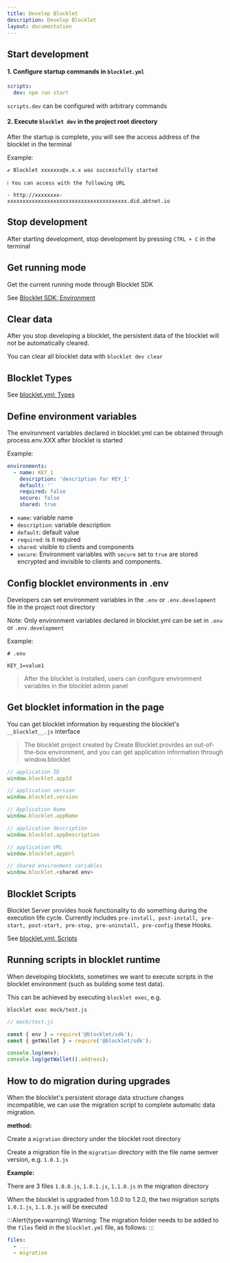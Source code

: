 ```yaml
---
title: Develop Blocklet
description: Develop Blocklet
layout: documentation
---
```


## Start development

#### 1. Configure startup commands in `blocklet.yml`

```yml
scripts:
  dev: npm run start
```

`scripts.dev` can be configured with arbitrary commands

#### 2. Execute `blocklet dev` in the project root directory

After the startup is complete, you will see the access address of the blocklet in the terminal

Example:

```
✔ Blocklet xxxxxxx@x.x.x was successfully started

ℹ You can access with the following URL

- http://xxxxxxxx-xxxxxxxxxxxxxxxxxxxxxxxxxxxxxxxxxxxxxxx.did.abtnet.io
```

<!-- blocklet dev install/start/remove is going to be deprecated https://github.com/ArcBlock/blocklet-server/issues/5165 -->

## Stop development

After starting development, stop development by pressing `CTRL + C` in the terminal

## Get running mode

Get the current running mode through Blocklet SDK

See [Blocklet SDK: Environment](/reference/blocklet-sdk#mode)

## Clear data

After you stop developing a blocklet, the persistent data of the blocklet will not be automatically cleared.

You can clear all blocklet data with `blocklet dev clear`

## Blocklet Types

See [blocklet.yml: Types](/reference/blocklet-spec#types)

## Define environment variables

The environment variables declared in blocklet.yml can be obtained through process.env.XXX after blocklet is started

Example:

```yml
environments:
  - name: KEY_1
    description: 'description for KEY_1'
    default: ''
    required: false
    secure: false
    shared: true
```

- `name`: variable name
- `description`: variable description
- `default`: default value
- `required`: is it required
- `shared`: visible to clients and components
- `secure`: Environment variables with `secure` set to `true` are stored encrypted and invisible to clients and components.

## Config blocklet environments in .env

Developers can set environment variables in the `.env` or `.env.development` file in the project root directory

Note: Only environment variables declared in blocklet.yml can be set in `.env` or `.env.development`

Example:

```
# .env

KEY_1=value1

```

> After the blocklet is installed, users can configure environment variables in the blocklet admin panel

## Get blocklet information in the page

You can get blocklet information by requesting the blocklet's `__blocklet__.js` interface

> The blocklet project created by Create Blocklet provides an out-of-the-box environment, and you can get application information through window.blocklet

```js
// application ID
window.blocklet.appId

// application version
window.blocklet.version

// Application Name
window.blocklet.appName

// application description
window.blocklet.appDescription

// application URL
window.blocklet.appUrl

// shared environment variables
window.blocklet.<shared env>
```

## Blocklet Scripts

Blocklet Server provides hook functionality to do something during the execution life cycle. Currently includes `pre-install, post-install, pre-start, post-start, pre-stop, pre-uninstall, pre-config` these Hooks.

See [blocklet.yml: Scripts](/reference/blocklet-spec#scripts)

## Running scripts in blocklet runtime

When developing blocklets, sometimes we want to execute scripts in the blocklet environment (such as building some test data).

This can be achieved by executing `blocklet exec`, e.g.

```
blocklet exec mock/test.js
```

```js
// mock/test.js

const { env } = require('@blocklet/sdk');
const { getWallet } = require('@blocklet/sdk');

console.log(env);
console.log(getWallet().address);
```

## How to do migration during upgrades

When the blocklet's persistent storage data structure changes incompatible, we can use the migration script to complete automatic data migration.

**method:**

Create a `migration` directory under the blocklet root directory

Create a migration file in the `migration` directory with the file name semver version, e.g. `1.0.1.js`

**Example:**

There are 3 files `1.0.0.js`, `1.0.1.js`, `1.1.0.js` in the migration directory

When the blocklet is upgraded from 1.0.0 to 1.2.0, the two migration scripts `1.0.1.js`, `1.1.0.js` will be executed

:::Alert{type=warning}
Warning: The migration folder needs to be added to the `files` field in the `blocklet.yml` file, as follows:
:::
```yml
files:
  - ...
  - migration
```

